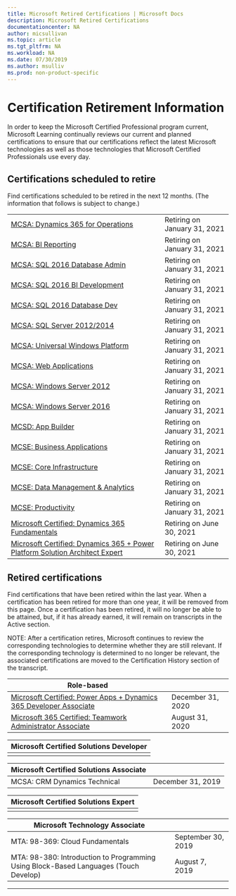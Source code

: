 ```yaml
---
title: Microsoft Retired Certifications | Microsoft Docs
description: Microsoft Retired Certifications
documentationcenter: NA
author: micsullivan
ms.topic: article
ms.tgt_pltfrm: NA
ms.workload: NA
ms.date: 07/30/2019
ms.author: msulliv
ms.prod: non-product-specific
---
```

# Certification Retirement Information

In order to keep the Microsoft Certified Professional program current, Microsoft Learning continually reviews our current and planned certifications to ensure that our certifications reflect the latest Microsoft technologies as well as those technologies that Microsoft Certified Professionals use every day.

## Certifications scheduled to retire

Find certifications scheduled to be retired in the next 12 months. (The information that follows is subject to change.)  

|                                             |                    |
| ---------------------------------------------------------------------------------- | ------------------ |
| [MCSA: Dynamics 365 for Operations](/learn/certifications/mcsa-microsoft-dynamics-365-for-operations) | Retiring on January 31, 2021 |
| [MCSA: BI Reporting](/learn/certifications/mcsa-bi-reporting) | Retiring on January 31, 2021 |
| [MCSA: SQL 2016 Database Admin](/learn/certifications/mcsa-sql2016-database-administration-certification) | Retiring on January 31, 2021 |
| [MCSA: SQL 2016 BI Development](/learn/certifications/mcsa-sql2016-business-intelligence-certification) | Retiring on January 31, 2021 |
| [MCSA: SQL 2016 Database Dev](/learn/certifications/mcsa-sql2016-database-development-certification) | Retiring on January 31, 2021 |
| [MCSA: SQL Server 2012/2014](/learn/certifications/mcsa-sql-certification) | Retiring on January 31, 2021 |
| [MCSA: Universal Windows Platform](/learn/certifications/mcsa-universal-windows-platform) | Retiring on January 31, 2021 |
| [MCSA: Web Applications](/learn/certifications/mcsa-web-applications-certification) | Retiring on January 31, 2021 |
| [MCSA: Windows Server 2012](/learn/certifications/mcsa-windows-server-certification) | Retiring on January 31, 2021 |
| [MCSA: Windows Server 2016](/learn/certifications/mcsa-windows-server-2016-certification) | Retiring on January 31, 2021 |
| [MCSD: App Builder](/learn/certifications/mcsd-app-builder-certification) | Retiring on January 31, 2021 |
| [MCSE: Business Applications](/learn/certifications/mcse-business-applications) | Retiring on January 31, 2021 |
| [MCSE: Core Infrastructure](/learn/certifications/mcse-core-infrastructure) | Retiring on January 31, 2021 |
| [MCSE: Data Management & Analytics](/learn/certifications/mcse-data-management-analytics) | Retiring on January 31, 2021 |
| [MCSE: Productivity](/learn/certifications/mcse-productivity-certification) | Retiring on January 31, 2021 |
| [Microsoft Certified: Dynamics 365 Fundamentals](/learn/certifications/d365-fundamentals) | Retiring on June 30, 2021 |
| [Microsoft Certified: Dynamics 365 + Power Platform Solution Architect Expert](/learn/certifications/power-apps-and-d365-solution-architect-expert) | Retiring on June 30, 2021 |

## Retired certifications

Find certifications that have been retired within the last year. When a certification has been retired for more than one year, it will be removed from this page. Once a certification has been retired, it will no longer be able to be attained, but, if it has already earned, it will remain on transcripts in the Active section.

NOTE: After a certification retires, Microsoft continues to review the corresponding technologies to determine whether they are still relevant. If the corresponding technology is determined to no longer be relevant, the associated certifications are moved to the Certification History section of the transcript.

| Role-based                                                                         |                    |
| ---------------------------------------------------------------------------------- | ------------------ |
| [Microsoft Certified: Power Apps + Dynamics 365 Developer Associate](/learn/certifications/power-apps-and-d365-developer-associate) | December 31, 2020 |
| [Microsoft 365 Certified: Teamwork Administrator Associate](/learn/certifications/m365-teamwork-administrator)              | August 31, 2020 |

| Microsoft Certified Solutions Developer                                            |
| ---------------------------------------------------------------------------------- |
|                                                                                    |

| Microsoft Certified Solutions Associate                                            |                    |
| ---------------------------------------------------------------------------------- | ------------------ |
| MCSA: CRM Dynamics Technical                                                                                                | December 31, 2019  |

| Microsoft Certified Solutions Expert                                               |
| ---------------------------------------------------------------------------------- |
|                                                                                    |

| Microsoft Technology Associate                                                     |                    |
| ---------------------------------------------------------------------------------- | ------------------ |
| MTA: 98-369: Cloud Fundamentals                                                                                             | September 30, 2019 |
| MTA: 98-380: Introduction to Programming Using Block-Based Languages (Touch Develop)                                        | August 7, 2019     |
___

